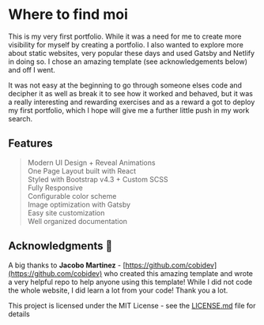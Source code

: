 # Where to find moi 

This is my very first portfolio. While it was a need for me to create more visibility for myself by creating a portfolio. I also wanted to explore more about static websites, very popular these days and used Gatsby and Netlify in doing so. I chose an amazing template (see acknowledgements below) and off I went.

It was not easy at the beginning to go through someone elses code and decipher it as well as break it to see how it worked and behaved, but it was a really interesting and rewarding exercises and as a reward a got to deploy my first portfolio, which I hope will give me a further little push in my work search.


## Features

> Modern UI Design + Reveal Animations\
> One Page Layout built with React\
> Styled with Bootstrap v4.3 + Custom SCSS\
> Fully Responsive\
> Configurable color scheme\
> Image optimization with Gatsby\
> Easy site customization\
> Well organized documentation

## Acknowledgments 🎁

A big thanks to **Jacobo Martinez** - [https://github.com/cobidev](https://github.com/cobidev) who created this amazing template and wrote a very helpful repo to help anyone using this template! While I did not code the whole website, I did learn a lot from your code! Thank you a lot.

This project is licensed under the MIT License - see the [LICENSE.md](LICENSE.md) file for details
